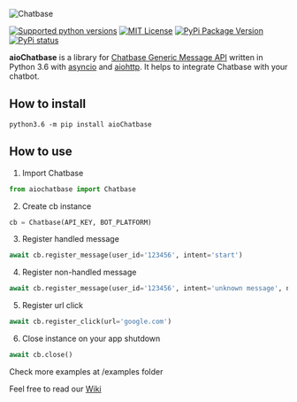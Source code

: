 ![Chatbase](https://image.ibb.co/ikDbFe/cb.png)

[![Supported python versions](https://img.shields.io/pypi/pyversions/aiogram.svg?style=flat-square)](https://pypi.python.org/pypi/aiogram)
[![MIT License](https://img.shields.io/pypi/l/aiogram.svg?style=flat-square)](https://opensource.org/licenses/MIT)
[![PyPi Package Version](https://img.shields.io/pypi/v/aioChatbase.svg?style=flat-square)](https://pypi.python.org/pypi/aioChatbase)
[![PyPi status](https://img.shields.io/pypi/status/aioChatbase.svg?style=flat-square)](https://pypi.python.org/pypi/aioChatbase)

**aioChatbase** is a library for [Chatbase Generic Message API](https://chatbase.com/documentation/generic) written in Python 3.6 with [asyncio](https://docs.python.org/3/library/asyncio.html) and [aiohttp](https://github.com/aio-libs/aiohttp). 
It helps to integrate Chatbase with your chatbot.

## How to install
```
python3.6 -m pip install aioChatbase
```

## How to use
1) Import Chatbase
```python
from aiochatbase import Chatbase
```

2) Create cb instance
```python
cb = Chatbase(API_KEY, BOT_PLATFORM)
```

3) Register handled message
```python
await cb.register_message(user_id='123456', intent='start')
```

4) Register non-handled message
```python
await cb.register_message(user_id='123456', intent='unknown message', not_handled=True)
```

5) Register url click
```python
await cb.register_click(url='google.com')
```

6) Close instance on your app shutdown
```python
await cb.close()
```

 Check more examples at /examples folder
 
 Feel free to read our [Wiki](https://github.com/Olegt0rr/aioChatbase/wiki)

